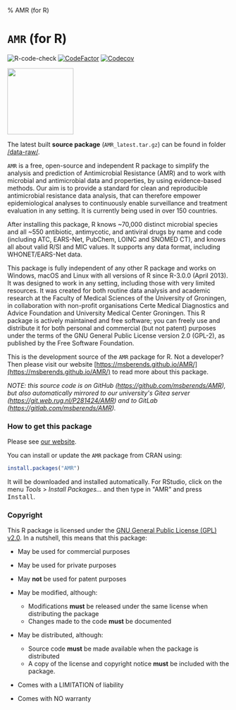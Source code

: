 % AMR (for R)

# `AMR` (for R)

![R-code-check](https://github.com/msberends/AMR/workflows/R-code-check/badge.svg?branch=master)
[![CodeFactor](https://www.codefactor.io/repository/github/msberends/amr/badge)](https://www.codefactor.io/repository/github/msberends/amr)
[![Codecov](https://codecov.io/gh/msberends/AMR/branch/master/graph/badge.svg)](https://codecov.io/gh/msberends/AMR?branch=master)

<img src="https://msberends.github.io/AMR/works_great_on.png" align="center" height="150px" />

The latest built **source package** (`AMR_latest.tar.gz`) can be found in folder [/data-raw/](https://github.com/msberends/AMR/tree/master/data-raw).

`AMR` is a free, open-source and independent R package to simplify the analysis and prediction of Antimicrobial Resistance (AMR) and to work with microbial and antimicrobial data and properties, by using evidence-based methods. Our aim is to provide a standard for clean and reproducible antimicrobial resistance data analysis, that can therefore empower epidemiological analyses to continuously enable surveillance and treatment evaluation in any setting. It is currently being used in over 150 countries.
 
After installing this package, R knows ~70,000 distinct microbial species and all ~550 antibiotic, antimycotic, and antiviral drugs by name and code (including ATC, EARS-Net, PubChem, LOINC and SNOMED CT), and knows all about valid R/SI and MIC values. It supports any data format, including WHONET/EARS-Net data.

This package is fully independent of any other R package and works on Windows, macOS and Linux with all versions of R since R-3.0.0 (April 2013). It was designed to work in any setting, including those with very limited resources. It was created for both routine data analysis and academic research at the Faculty of Medical Sciences of the University of Groningen, in collaboration with non-profit organisations Certe Medical Diagnostics and Advice Foundation and University Medical Center Groningen. This R package is actively maintained and free software; you can freely use and distribute it for both personal and commercial (but not patent) purposes under the terms of the GNU General Public License version 2.0 (GPL-2), as published by the Free Software Foundation.

This is the development source of the `AMR` package for R. Not a developer? Then please visit our website [https://msberends.github.io/AMR/](https://msberends.github.io/AMR/) to read more about this package.

*NOTE: this source code is on GitHub (https://github.com/msberends/AMR), but also automatically mirrored to our university's Gitea server (https://git.web.rug.nl/P281424/AMR) and to GitLab (https://gitlab.com/msberends/AMR).*

### How to get this package
Please see [our website](https://msberends.github.io/AMR/#get-this-package).

You can install or update the `AMR` package from CRAN using:

```r
install.packages("AMR")
```

It will be downloaded and installed automatically. For RStudio, click on the menu *Tools* > *Install Packages...* and then type in "AMR" and press <kbd>Install</kbd>.

### Copyright

This R package is licensed under the [GNU General Public License (GPL) v2.0](https://github.com/msberends/AMR/blob/master/LICENSE). In a nutshell, this means that this package:

- May be used for commercial purposes

- May be used for private purposes

- May **not** be used for patent purposes

- May be modified, although:

  - Modifications **must** be released under the same license when distributing the package
  - Changes made to the code **must** be documented

- May be distributed, although:

  - Source code **must** be made available when the package is distributed
  - A copy of the license and copyright notice **must** be included with the package.

- Comes with a LIMITATION of liability

- Comes with NO warranty

